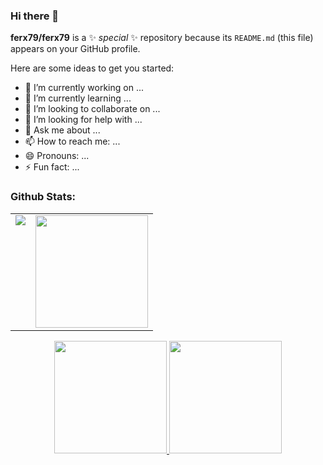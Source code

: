 ### Hi there 👋


**ferx79/ferx79** is a ✨ _special_ ✨ repository because its `README.md` (this file) appears on your GitHub profile.

Here are some ideas to get you started:

- 🔭 I’m currently working on ...
- 🌱 I’m currently learning ...
- 👯 I’m looking to collaborate on ...
- 🤔 I’m looking for help with ...
- 💬 Ask me about ...
- 📫 How to reach me: ...
- 😄 Pronouns: ...
- ⚡ Fun fact: ...

### Github Stats:

<table>
  <tr>
    <td valign="top"><img src="https://github-readme-stats.vercel.app/api/top-langs/?username=ferx79&theme=radical&card_width=450em)](https://github.com/ferx79/ferx79/github-readme-stats"/></td>
    <td valign="top"><img height="180em" src="https://github-readme-stats.vercel.app/api?username=ferx79&show_icons=true&hide_border=true&&count_private=true&include_all_commits=true&theme=radical&hide_stars=false" /></td>
  </tr>
</table>

<div align="center">
  <a href="https://github.com/ferx79">
  <img height="180em" src="https://github-readme-stats.vercel.app/api?username=ferx79&show_icons=true&theme=dracula&include_all_commits=true&count_private=true"/>
  <img height="180em" src="https://github-readme-stats.vercel.app/api/top-langs/?username=ferx79&layout=compact&langs_count=7&theme=dracula"/>
</div>

